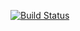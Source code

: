[![Build Status](https://travis-ci.org/AnnaAdova/Chessviz.svg?branch=develop)](https://travis-ci.org/AnnaAdova/Chessviz)
